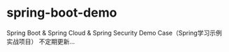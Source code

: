 # spring-boot-demo
Spring Boot &amp; Spring Cloud &amp; Spring Security Demo Case（Spring学习示例实战项目）
不定期更新...
